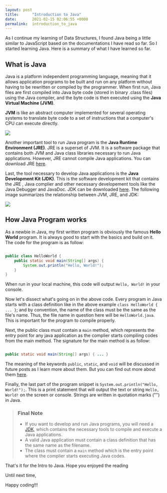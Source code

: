 ```yaml
---
layout: post
title:      "Introduction to Java"
date:       2021-02-15 02:06:55 +0000
permalink:  introduction_to_java
---
```



As I continue my learning of Data Structures, I found Java being a little similar to JavaScript based on the documentations I have read so far. So I started learning Java. Here is a  summary of what I have learned so far.

## What is Java

Java is a platform independent programming language, meaning that it allows application programs to be built and run on any platform without having to be rewritten or compiled by the programmer. When first run, Java files are first compiled into Java byte code (stored in binary .class files) using the Java compiler, and the byte code is then executed using the **Java Virtual Machine (JVM)**. 

**JVM** is like an abstract computer implemented for several operating systems to translate byte code to a set of instructions that a computer's CPU can execute directly. 

![](https://cdn.programiz.com/sites/tutorial2program/files/how-java-program-runs.jpg)

Another important tool to run Java program is the **Java Runtime Environment (JRE)**. JRE is a superset of JVM. It is a software package that contains both JVM and Java class libraries necessary to run Java applications. However, JRE cannot compile Java applications.  You can download JRE [here](http://www.oracle.com/technetwork/java/javase/downloads/jre8-downloads-2133155.html).

Last, the tool necessary to develop Java applications is the **Java Development Kit (JDK)**.  This is the software development kit that contains the JRE , Java complier and other necessary developement tools like the Java Debugger and JavaDoc. JDK can be downloaded [here](http://www.oracle.com/technetwork/java/javase/downloads/index-jsp-138363.html).
The following image summarizes the relationship between JVM, JRE, and JDK:

![](https://cdn.programiz.com/sites/tutorial2program/files/jdk-jre-jvm.jpg)

## How Java Program works

As a newbie in Java, my first written program is obviously the famous **Hello World**  program. It is always good to start with the basics and build on it. The code for the program is as follow:

```java

public class HelloWorld {
    public static void main(String[] args) {
        System.out.println("Hello, World!"); 
    }
}

```

When run in your local machine, this code will output `Hello, World!` in your console. 

Now let's dissect what's going on in the above code. Every program in Java starts with a class definition like in the above example `class HelloWorld { ... }`; and by convention, the name of the class must be the same as the file's name. Thus, the file name in question here will be `HelloWorld.java`.  This is important for the program to compile properly. 

Next, the public class must contain a `main` method, which represents the entry point for any java application as the complier starts compiling codes from the main method.  The signature for the main method is as follow: 
```java

public static void main(String[] args) { ... }

```
The meaning of the keywords `public`, `static`, and `void` will be discussed in future posts as I learn more about them. But you can find out more about them [here](https://www.programiz.com/java-programming/methods).

Finally, the last part of the program snippet is `System.out.println("Hello, World!");`. This is a print statement that will output the text or string `Hello, World!` on the screen or console. Strings are written in quotation marks ("") in Java.

> ### Final Note
> * If you want to develop and run Java programs, you will need a [JDK](http://www.oracle.com/technetwork/java/javase/downloads/index-jsp-138363.html), which contains the necessary tools to compile and execute a Java applications. 
> * A valid Java application must contain a class definition that has the same name as the filename.
> * The class must contain a `main` method which is the entry point where the complier starts executing Java codes.

That's it for the Intro to Java. Hope you enjoyed the reading

Until next time,

Happy coding!!!
